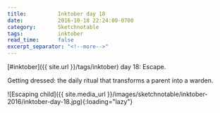 ```yaml
---
title:          Inktober day 18
date:           2016-10-18 22:24:00-0700
category:       Sketchnotable
tags:           inktober
read_time:      false
excerpt_separator: "<!--more-->"
---
```

[#inktober]({{ site.url }}/tags/inktober) day 18: Escape.

Getting dressed: the daily ritual that transforms a parent into a warden.

![Escaping child]({{ site.media_url }}/images/sketchnotable/inktober-2016/inktober-day-18.jpg){:loading="lazy"}

<!--more-->
